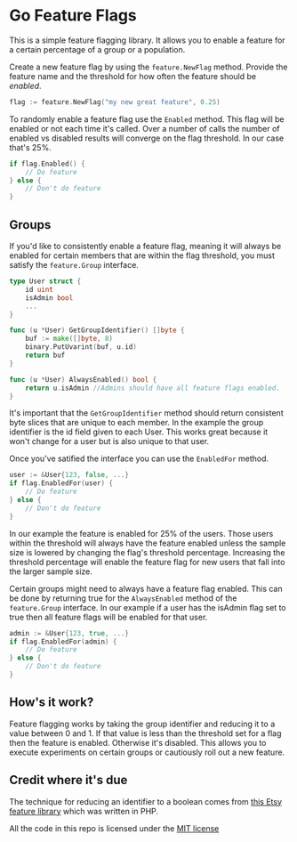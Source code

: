 Go Feature Flags
================

This is a simple feature flagging library. It allows you to enable a feature for a certain percentage of a group or a population.

Create a new feature flag by using the `feature.NewFlag` method. Provide the feature name and the threshold for how often the feature should be *enabled*. 
```go
flag := feature.NewFlag("my new great feature", 0.25)
```

To randomly enable a feature flag use the `Enabled` method. This flag will be enabled or not each time it's called. Over a number of calls the number of enabled vs disabled results will converge on the flag threshold. In our case that's 25%.
```go
if flag.Enabled() {
	// Do feature
} else {
	// Don't do feature
}
```

Groups
------

If you'd like to consistently enable a feature flag, meaning it will always be enabled for certain members that are within the flag threshold, you must satisfy the `feature.Group` interface.
```go
type User struct {
	id uint
	isAdmin bool
	...
}

func (u *User) GetGroupIdentifier() []byte {
	buf := make([]byte, 8)
	binary.PutUvarint(buf, u.id)
	return buf
}

func (u *User) AlwaysEnabled() bool {
	return u.isAdmin //Admins should have all feature flags enabled.
}
```

It's important that the `GetGroupIdentifier` method should return consistent byte slices that are unique to each member. In the example the group identifier is the id field given to each User. This works great because it won't change for a user but is also unique to that user.

Once you've satified the interface you can use the `EnabledFor` method.
```go
user := &User{123, false, ...}
if flag.EnabledFor(user) {
	// Do feature
} else {
	// Don't do feature
}
```

In our example the feature is enabled for 25% of the users. Those users within the threshold will always have the feature enabled unless the sample size is lowered by changing the flag's threshold percentage. Increasing the threshold percentage will enable the feature flag for new users that fall into the larger sample size.

Certain groups might need to always have a feature flag enabled. This can be done by returning true for the `AlwaysEnabled` method of the `feature.Group` interface. In our example if a user has the isAdmin flag set to true then all feature flags will be enabled for that user.
```go
admin := &User{123, true, ...}
if flag.EnabledFor(admin) {
	// Do feature
} else {
	// Don't do feature
}
```

How's it work?
--------------

Feature flagging works by taking the group identifier and reducing it to a value between 0 and 1. If that value is less than the threshold set for a flag then the feature is enabled. Otherwise it's disabled. This allows you to execute experiments on certain groups or cautiously roll out a new feature.

Credit where it's due
---------------------

The technique for reducing an identifier to a boolean comes from [this Etsy feature library](https://github.com/etsy/feature) which was written in PHP.

All the code in this repo is licensed under the [MIT license](https://opensource.org/licenses/MIT)
